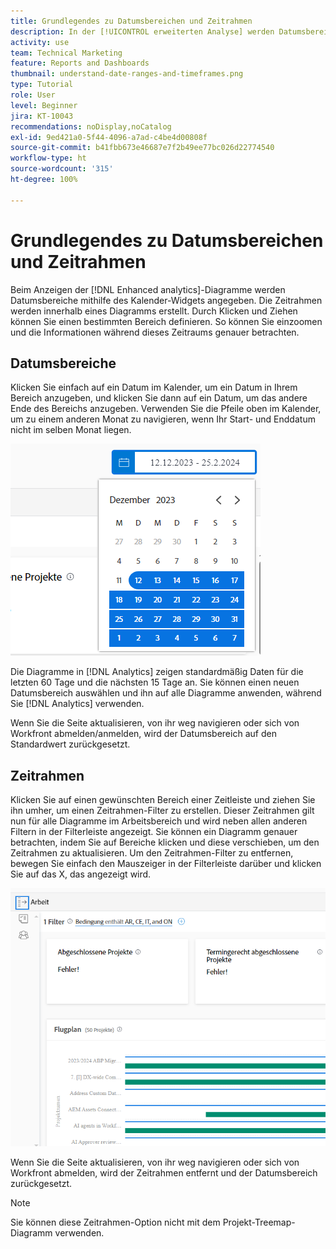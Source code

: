 ```yaml
---
title: Grundlegendes zu Datumsbereichen und Zeitrahmen
description: In der [!UICONTROL erweiterten Analyse] werden Datumsbereiche mithilfe des Kalender-Widgets angegeben. Zeitrahmen werden innerhalb eines Diagramms erstellt.
activity: use
team: Technical Marketing
feature: Reports and Dashboards
thumbnail: understand-date-ranges-and-timeframes.png
type: Tutorial
role: User
level: Beginner
jira: KT-10043
recommendations: noDisplay,noCatalog
exl-id: 9ed421a0-5f44-4096-a7ad-c4be4d00808f
source-git-commit: b41fbb673e46687e7f2b49ee77bc026d22774540
workflow-type: ht
source-wordcount: '315'
ht-degree: 100%

---
```


# Grundlegendes zu Datumsbereichen und Zeitrahmen

Beim Anzeigen der [!DNL Enhanced analytics]-Diagramme werden Datumsbereiche mithilfe des Kalender-Widgets angegeben. Die Zeitrahmen werden innerhalb eines Diagramms erstellt. Durch Klicken und Ziehen können Sie einen bestimmten Bereich definieren. So können Sie einzoomen und die Informationen während dieses Zeitraums genauer betrachten.

## Datumsbereiche

Klicken Sie einfach auf ein Datum im Kalender, um ein Datum in Ihrem Bereich anzugeben, und klicken Sie dann auf ein Datum, um das andere Ende des Bereichs anzugeben. Verwenden Sie die Pfeile oben im Kalender, um zu einem anderen Monat zu navigieren, wenn Ihr Start- und Enddatum nicht im selben Monat liegen.

![Ein Bild zur Auswahl eines Datumsbereichs mithilfe des Kalender-Widgets](assets/section-1-3.png)

Die Diagramme in [!DNL Analytics] zeigen standardmäßig Daten für die letzten 60 Tage und die nächsten 15 Tage an. Sie können einen neuen Datumsbereich auswählen und ihn auf alle Diagramme anwenden, während Sie [!DNL Analytics] verwenden.

Wenn Sie die Seite aktualisieren, von ihr weg navigieren oder sich von Workfront abmelden/anmelden, wird der Datumsbereich auf den Standardwert zurückgesetzt.

## Zeitrahmen

Klicken Sie auf einen gewünschten Bereich einer Zeitleiste und ziehen Sie ihn umher, um einen Zeitrahmen-Filter zu erstellen. Dieser Zeitrahmen gilt nun für alle Diagramme im Arbeitsbereich und wird neben allen anderen Filtern in der Filterleiste angezeigt. Sie können ein Diagramm genauer betrachten, indem Sie auf Bereiche klicken und diese verschieben, um den Zeitrahmen zu aktualisieren. Um den Zeitrahmen-Filter zu entfernen, bewegen Sie einfach den Mauszeiger in der Filterleiste darüber und klicken Sie auf das X, das angezeigt wird.

![Ein Bild, das zeigt, wie durch Klicken und Ziehen ein Datumsbereich ausgewählt wird](assets/section-1-4.png)

Wenn Sie die Seite aktualisieren, von ihr weg navigieren oder sich von Workfront abmelden, wird der Zeitrahmen entfernt und der Datumsbereich zurückgesetzt.

>[!NOTE]
>
>Sie können diese Zeitrahmen-Option nicht mit dem Projekt-Treemap-Diagramm verwenden.
